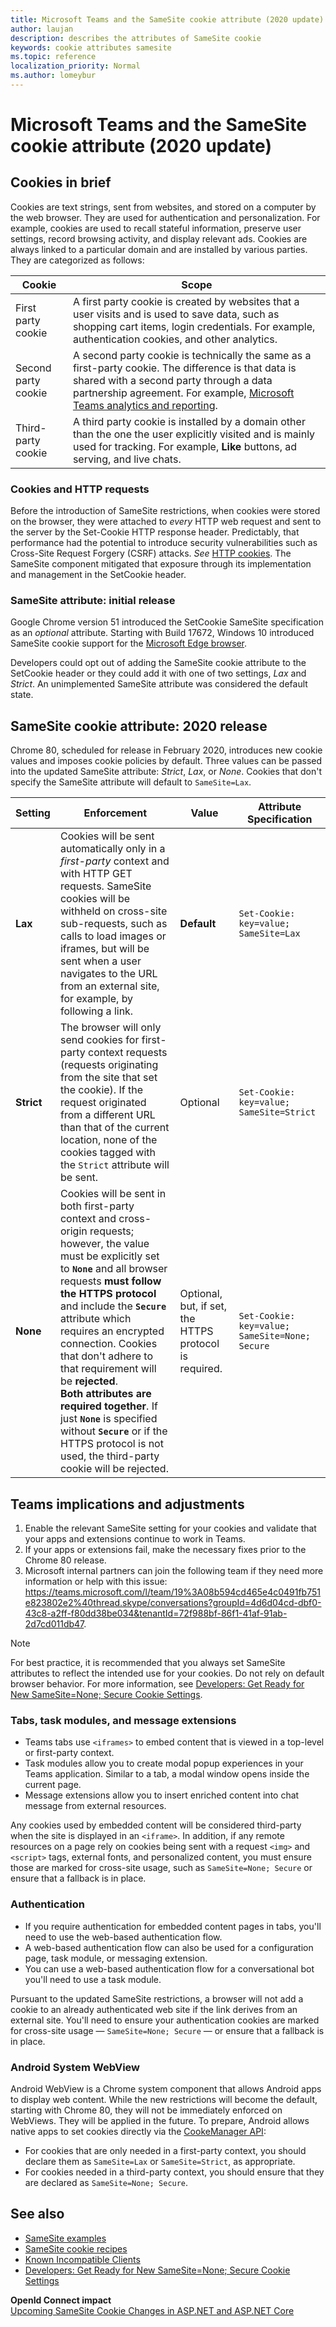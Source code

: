 ```yaml
---
title: Microsoft Teams and the SameSite cookie attribute (2020 update)
author: laujan
description: describes the attributes of SameSite cookie
keywords: cookie attributes samesite
ms.topic: reference
localization_priority: Normal
ms.author: lomeybur
---
```


# Microsoft Teams and the SameSite cookie attribute (2020 update)

## Cookies in brief

Cookies are text strings, sent from websites, and stored on a computer by the web browser. They are used for authentication and personalization. For example, cookies are used to recall stateful information, preserve user settings, record browsing activity, and display relevant ads. Cookies are always linked to a particular domain and are installed by various parties. They are categorized as follows:

Cookie|Scope|
| ------ | ------ |
|First party cookie|A first party cookie is created by websites that a user visits and is used to save data, such as shopping cart items, login credentials. For example, authentication cookies, and other analytics.|
|Second party cookie|A second party cookie is technically the same as a first-party cookie. The difference is that data is shared with a second party through a data partnership agreement. For example, [Microsoft Teams analytics and reporting](/microsoftteams/teams-analytics-and-reports/teams-reporting-reference). |
|Third-party cookie|A third party cookie is installed by a domain other than the one the user explicitly visited and is mainly used for tracking. For example, **Like** buttons, ad serving, and live chats.|

### Cookies and HTTP requests

Before the introduction of SameSite restrictions, when cookies were stored on the browser, they were attached to *every* HTTP web request and sent to the server by the Set-Cookie HTTP response header. Predictably, that performance had the potential to introduce security vulnerabilities such as Cross-Site Request Forgery (CSRF) attacks. *See* [HTTP cookies](https://developer.mozilla.org/docs/Web/HTTP/Cookies). The SameSite component mitigated that exposure through its implementation and management in the SetCookie header.

### SameSite attribute: initial release

Google Chrome version 51 introduced the SetCookie SameSite specification as an *optional* attribute. Starting with Build 17672, Windows 10 introduced SameSite cookie support for the [Microsoft Edge browser](https://blogs.windows.com/msedgedev/2018/05/17/samesite-cookies-microsoft-edge-internet-explorer/).

Developers could opt out of adding the SameSite cookie attribute to the SetCookie header or they could add it with one of two settings, *Lax* and *Strict*. An unimplemented SameSite attribute was considered the default state.

## SameSite cookie attribute: 2020 release

Chrome 80, scheduled for release in February 2020, introduces new cookie values and imposes cookie policies by default. Three values can be passed into the updated SameSite attribute: *Strict*, *Lax*, or *None*. Cookies that don't specify the SameSite attribute will default to `SameSite=Lax`.

|Setting | Enforcement | Value |Attribute Specification |
| -------- | ----------- | --------|--------|
| **Lax**  | Cookies will be sent automatically only in a *first-party* context and with HTTP GET requests. SameSite cookies will be withheld on cross-site sub-requests, such as calls to load images or iframes, but will be sent when a user navigates to the URL from an external site, for example, by following a link.| **Default** |`Set-Cookie: key=value; SameSite=Lax`|
| **Strict** |The browser will only send cookies for first-party context requests (requests originating from the site that set the cookie). If the request originated from a different URL than that of the current location, none of the cookies tagged with the `Strict` attribute will be sent.| Optional |`Set-Cookie: key=value; SameSite=Strict`|
| **None** | Cookies will be sent in both first-party context and cross-origin requests; however, the value must be explicitly set to **`None`** and all browser requests **must follow the HTTPS protocol** and include the **`Secure`** attribute which requires an encrypted connection. Cookies that don't adhere to that requirement will be **rejected**. <br/>**Both attributes are required together**. If just **`None`** is specified without **`Secure`**  or if the HTTPS protocol is not used, the third-party cookie will be rejected.| Optional, but, if set, the HTTPS protocol is required. |`Set-Cookie: key=value; SameSite=None; Secure` |

## Teams implications and adjustments

1. Enable the relevant SameSite setting for your cookies and validate that your apps and extensions continue to work in Teams.
1. If your apps or extensions fail, make the necessary fixes prior to the Chrome 80 release.
1. Microsoft internal partners can join the following team if they need more information or help with this issue: <https://teams.microsoft.com/l/team/19%3A08b594cd465e4c0491fb751e823802e2%40thread.skype/conversations?groupId=4d6d04cd-dbf0-43c8-a2ff-f80dd38be034&tenantId=72f988bf-86f1-41af-91ab-2d7cd011db47>.

> [!NOTE]
> For best practice, it is recommended that you always set SameSite attributes to reflect the intended use for your cookies. Do not rely on default browser behavior. For more information, see [Developers: Get Ready for New SameSite=None; Secure Cookie Settings](https://blog.chromium.org/2019/10/developers-get-ready-for-new.html).

### Tabs, task modules, and message extensions

* Teams tabs use `<iframes>` to embed content that is viewed in a top-level or first-party context.
* Task modules allow you to create modal popup experiences in your Teams application. Similar to a tab, a modal window opens inside the current page.
* Message extensions allow you to insert enriched content into chat message from external resources.

Any cookies used by embedded content will be considered third-party when the site is displayed in an `<iframe>`. In addition, if any remote resources on a page rely on cookies being sent with a request `<img>` and `<script>` tags, external fonts, and personalized content, you must ensure those are marked for cross-site usage, such as `SameSite=None; Secure` or ensure that a fallback is in place.

### Authentication

* If you require authentication for embedded content pages in tabs, you'll need to use the web-based authentication flow.
* A web-based authentication flow can also be used for a configuration page, task module, or messaging extension.
* You can use  a web-based authentication flow for a conversational bot you'll need to use a task module.

Pursuant to the updated SameSite restrictions, a browser will not add a cookie to an already authenticated web site if the link derives from an external site. You'll need to ensure your authentication cookies are marked for cross-site usage — `SameSite=None; Secure` — or ensure that a fallback is in place.

### Android System WebView

Android WebView is a Chrome system component that allows Android apps to display web content. While the new restrictions will become the default, starting with Chrome 80, they will not be immediately enforced on WebViews. They will be applied in the future. To prepare, Android allows native apps to set cookies directly via the [CookeManager API](https://developer.android.com/reference/android/webkit/CookieManager):

* For cookies that are only needed in a first-party context, you should declare them as `SameSite=Lax` or `SameSite=Strict`, as appropriate.
* For cookies needed in a third-party context, you should ensure that they are declared as `SameSite=None; Secure`.

## See also

* [SameSite examples](https://github.com/GoogleChromeLabs/samesite-examples)
* [SameSite cookie recipes](https://web.dev/samesite-cookie-recipes/)
* [Known Incompatible Clients]( https://www.chromium.org/updates/same-site/incompatible-clients)
* [Developers: Get Ready for New SameSite=None; Secure Cookie Settings](https://blog.chromium.org/2019/10/developers-get-ready-for-new.html)

**OpenId Connect impact**<br>
[Upcoming SameSite Cookie Changes in ASP.NET and ASP.NET Core](https://devblogs.microsoft.com/aspnet/upcoming-samesite-cookie-changes-in-asp-net-and-asp-net-core/)
